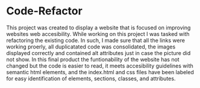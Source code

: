# Code-Refactor

This project was created to display a website that is focused on improving websites web accesibility. While working on this project I was tasked with refactoring the existing code.
In such, I made sure that all the links were working proerly, all duplicatated code was consolidated, the images displayed correctly and contained alt attributes just in case the picture did not show.
In this final product the funtionability of the website has not changed but the code is easier to read, it meets accesibility guidelines with semantic html elements, 
and the index.html and css files have been labeled for easy identification of elements, sections, classes, and attributes.
